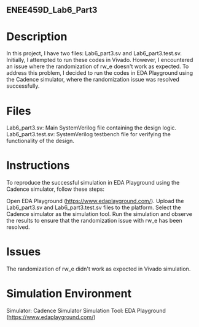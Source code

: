 ## ENEE459D_Lab6_Part3
# Description
In this project, I have two files: Lab6_part3.sv and Lab6_part3.test.sv. Initially, I attempted to run these codes in Vivado. However, I encountered an issue where the randomization of rw_e doesn't work as expected. To address this problem, I decided to run the codes in EDA Playground using the Cadence simulator, where the randomization issue was resolved successfully.

# Files
Lab6_part3.sv: Main SystemVerilog file containing the design logic.
Lab6_part3.test.sv: SystemVerilog testbench file for verifying the functionality of the design.
# Instructions
To reproduce the successful simulation in EDA Playground using the Cadence simulator, follow these steps:

Open EDA Playground (https://www.edaplayground.com/).
Upload the Lab6_part3.sv and Lab6_part3.test.sv files to the platform.
Select the Cadence simulator as the simulation tool.
Run the simulation and observe the results to ensure that the randomization issue with rw_e has been resolved.
# Issues
The randomization of rw_e didn't work as expected in Vivado simulation.
# Simulation Environment
Simulator: Cadence Simulator
Simulation Tool: EDA Playground (https://www.edaplayground.com/)

